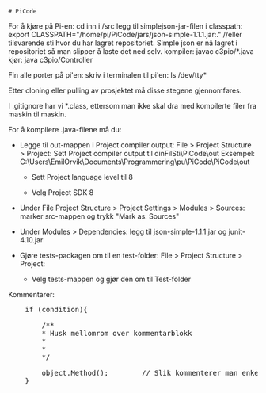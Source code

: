     # PiCode

For å kjøre på Pi-en:
    cd inn i /src
    legg til simplejson-jar-filen i classpath: export CLASSPATH="/home/pi/PiCode/jars/json-simple-1.1.1.jar:." //eller tilsvarende sti hvor du har lagret repositoriet. Simple json er nå lagret i repositoriet så man slipper å laste det ned selv. 
    kompiler: javac c3pio/*.java
    kjør: java c3pio/Controller
    
Fin alle porter på pi'en:
    skriv i terminalen til pi'en: ls /dev/tty*

Etter cloning eller pulling av prosjektet må disse stegene gjennomføres.

I .gitignore har vi *.class, ettersom man ikke skal dra med kompilerte filer fra maskin til maskin. 

For å kompilere .java-filene må du:
- Legge til out-mappen i Project compiler output:
    File > Project Structure > Project:
    Sett Project compiler output til dinFilSti\PiCode\out
    Eksempel: C:\Users\EmilOrvik\Documents\Programmering\pu\PiCode\PiCode\out

    - Sett Project language level til 8

    - Velg Project SDK 8

- Under File Project Structure > Project Settings > Modules > Sources: marker src-mappen og trykk "Mark as: Sources"

- Under Modules > Dependencies: legg til json-simple-1.1.1.jar og junit-4.10.jar

- Gjøre tests-packagen om til en test-folder:
    File > Project Structure > Project:
    - Velg tests-mappen og gjør den om til Test-folder

Kommentarer:
<pre>
    if (condition){
    
        /**
        * Husk mellomrom over kommentarblokk
        *
        *
        */
        
        object.Method();        // Slik kommenterer man enkeltlinjer
    }
</pre>
